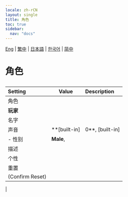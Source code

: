 ```yaml
---
locale: zh-rCN
layout: single
title: 角色
toc: true
sidebar:
  nav: "docs"
---
```

[Eng](/dancexr/menu/2025.4/chat/characters.md) | [繁中](/tw/dancexr/menu/2025.4/chat/characters.md) | [日本語](/jp/dancexr/menu/2025.4/chat/characters.md) | [한국어](/kr/dancexr/menu/2025.4/chat/characters.md) | [简中](/zh/dancexr/menu/2025.4/chat/characters.md)
# 角色
## 
| Setting | Value | Description |
| :--- | --- | :--- |
| 角色 || 
|**玩家** | | 
| 名字 || 
| 声音 |  **[built-in]|0**,  [built-in]|1,  [built-in]|2,  [built-in]|3,  [built-in]|4,  [built-in]|5,  [built-in]|6,  [built-in]|7,  [built-in]|8,  [built-in]|9,  [built-in]|10,  [built-in]|11,  [built-in]|12,  [built-in]|13,  [built-in]|14,  [built-in]|15,  [built-in]|16,  [built-in]|17,  [built-in]|18,  [built-in]|19,  |  |
|- 性别|  **Male**,  | 
| 描述 || 
| 个性 || 
| 重置 || 
| (Confirm Reset) || 
|
